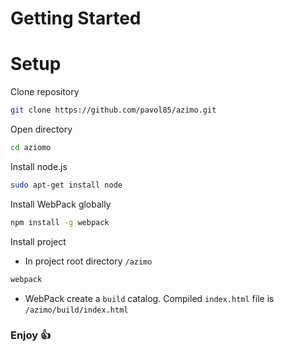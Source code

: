 # Getting Started

# Setup

Clone repository
```bash
git clone https://github.com/pavol85/azimo.git
```

Open directory

```bash
cd aziomo
```

Install node.js
```bash
sudo apt-get install node
```

Install WebPack globally
```bash
npm install -g webpack
```

Install project
* In project root directory `/azimo`
```bash
webpack
```
* WebPack create a `build` catalog. Compiled `index.html` file is `/azimo/build/index.html`

### Enjoy :+1: